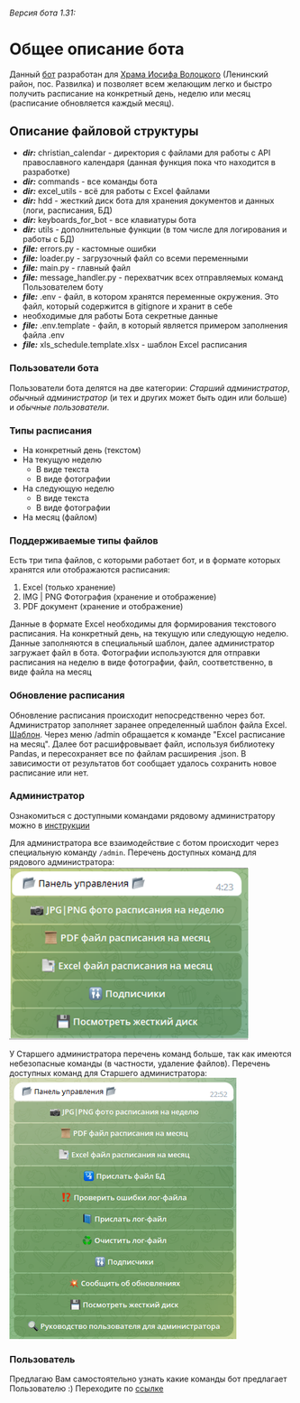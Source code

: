 ###### Версия бота 1.31:

# Общее описание бота

Данный [бот](https://t.me/hramiosif_calendar_bot) разработан для [Храма Иосифа Волоцкого](http://hramiosif.ru/)
(Ленинский район, пос. Развилка) и позволяет всем желающим легко и быстро получить расписание на конкретный день,
неделю или месяц (расписание обновляется каждый месяц).

## Описание файловой структуры

- ***dir:*** christian_calendar - директория с файлами для работы с API православного календаря (данная функция пока что
  находится
  в разработке)
- ***dir:*** commands - все команды бота
- ***dir:*** excel_utils - всё для работы с Excel файлами
- ***dir:*** hdd - жесткий диск бота для хранения документов и данных (логи, расписания, БД)
- ***dir:*** keyboards_for_bot - все клавиатуры бота
- ***dir:*** utils - дополнительные функции (в том числе для логирования и работы с БД)
- ***file:*** errors.py - кастомные ошибки
- ***file:*** loader.py - загрузочный файл со всеми переменными
- ***file:*** main.py - главный файл
- ***file:*** message_handler.py - перехватчик всех отправляемых команд Пользователем боту
- ***file:*** .env - файл, в котором хранятся переменные окружения. Это файл, который содержится в gitignore и хранит в
  себе
- необходимые для работы Бота секретные данные
- ***file:*** .env.template - файл, в который является примером заполнения файла .env
- ***file:*** xls_schedule.template.xlsx - шаблон Excel расписания

### Пользователи бота

Пользователи бота делятся на две категории: *Старший администратор*, *обычный администратор* (и тех и других может быть
один или больше) и *обычные пользователи*.

### Типы расписания

- На конкретный день (текстом)
- На текущую неделю
    - В виде текста
    - В виде фотографии
- На следующую неделю
    - В виде текста
    - В виде фотографии
- На месяц (файлом)

### Поддерживаемые типы файлов

Есть три типа файлов, с которыми работает бот, и в формате которых хранятся или отображаются расписания:

1. Excel (только хранение)
2. IMG | PNG Фотография (хранение и отображение)
3. PDF документ (хранение и отображение)

Данные в формате Excel необходимы для формирования текстового расписания. На конкретный день, на текущую или следующую
неделю. Данные заполняются в специальный шаблон, далее администратор загружает файл в бота.
Фотографии используются для отправки расписания на неделю в виде фотографии, файл, соответственно, в виде файла на
месяц

### Обновление расписания

Обновление расписания происходит непосредственно через бот. Администратор заполняет заранее определенный шаблон файла
Excel. [Шаблон](xls_schedule.template.xlsx). Через меню /admin обращается к команде "Excel расписание на месяц". 
Далее бот расшифровывает файл, используя библиотеку Pandas, и пересохраняет все по файлам расширения .json. В 
зависимости от результатов бот сообщает удалось сохранить новое расписание или нет.

### Администратор

Ознакомиться с доступными командами рядовому администратору можно в [инструкции](hdd\admin_manual\admin_manual.docx)

Для администратора все взаимодействие с ботом происходит через специальную команду `/admin`.
Перечень доступных команд для рядового администратора:
![img.png](hdd/README_add_files/admin_panel_for_common_admin.png)

У Старшего администратора перечень команд больше, так как имеются небезопасные команды (в частности, удаление файлов).
Перечень доступных команд для Старшего администратора:
![img.png](hdd/README_add_files/admin_panel_for_senior_admin.png)

### Пользователь

Предлагаю Вам самостоятельно узнать какие команды бот предлагает Пользователю :)
Переходите по [ссылке](https://t.me/hramiosif_calendar_bot)
